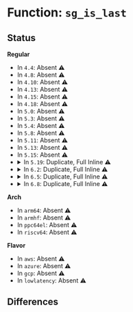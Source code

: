 # Function: <code>sg_is_last</code>

## Status
<b>Regular</b>
<ul>
<li>
In <code>4.4</code>: Absent ⚠️
</li>
<li>
In <code>4.8</code>: Absent ⚠️
</li>
<li>
In <code>4.10</code>: Absent ⚠️
</li>
<li>
In <code>4.13</code>: Absent ⚠️
</li>
<li>
In <code>4.15</code>: Absent ⚠️
</li>
<li>
In <code>4.18</code>: Absent ⚠️
</li>
<li>
In <code>5.0</code>: Absent ⚠️
</li>
<li>
In <code>5.3</code>: Absent ⚠️
</li>
<li>
In <code>5.4</code>: Absent ⚠️
</li>
<li>
In <code>5.8</code>: Absent ⚠️
</li>
<li>
In <code>5.11</code>: Absent ⚠️
</li>
<li>
In <code>5.13</code>: Absent ⚠️
</li>
<li>
In <code>5.15</code>: Absent ⚠️
</li>
<li>
<details>
<summary>In <code>5.19</code>: Duplicate, Full Inline ⚠️</summary>

**Collision:** Static Duplication

**Inline:** Full

**Transformation:** False

**Instances:**

```
In lib/scatterlist.c (ffffffff816dee86)
Location: include/linux/scatterlist.h:89
Inline: True
Inline callers:
  - lib/scatterlist.c:__sg_page_iter_dma_next
  - lib/scatterlist.c:__sg_page_iter_next
  - lib/scatterlist.c:sgl_free
  - lib/scatterlist.c:sgl_alloc_order
  - lib/scatterlist.c:sgl_alloc_order
  - lib/scatterlist.c:sg_alloc_append_table_from_pages
  - lib/scatterlist.c:sg_alloc_append_table_from_pages
  - lib/scatterlist.c:sg_last
  - lib/scatterlist.c:sg_last
  - lib/scatterlist.c:sg_nents
```
```
In drivers/base/devcoredump.c (ffffffff819b3dbf)
Location: include/linux/scatterlist.h:89
Inline: True
Inline callers:
  - drivers/base/devcoredump.c:devcd_free_sgtable
```
```
In net/core/skbuff.c (ffffffff81bf417a)
Location: include/linux/scatterlist.h:89
Inline: True
Inline callers:
  - net/core/skbuff.c:__skb_to_sgvec
  - net/core/skbuff.c:__skb_to_sgvec
```
```
In net/core/skmsg.c (ffffffff81c8bfae)
Location: include/linux/scatterlist.h:89
Inline: True
Inline callers:
  - net/core/skmsg.c:sk_msg_recvmsg
  - net/core/skmsg.c:sk_msg_recvmsg
```
```
In net/xfrm/espintcp.c (ffffffff81d7b295)
Location: include/linux/scatterlist.h:89
Inline: True
Inline callers:
  - net/xfrm/espintcp.c:espintcp_sendskmsg_locked
```
</details>
</li>
<li>
<details>
<summary>In <code>6.2</code>: Duplicate, Full Inline ⚠️</summary>

**Collision:** Static Duplication

**Inline:** Full

**Transformation:** False

**Instances:**

```
In lib/scatterlist.c (ffffffff817cf046)
Location: include/linux/scatterlist.h:92
Inline: True
Inline callers:
  - lib/scatterlist.c:__sg_page_iter_dma_next
  - lib/scatterlist.c:__sg_page_iter_next
  - lib/scatterlist.c:sgl_free
  - lib/scatterlist.c:sgl_alloc_order
  - lib/scatterlist.c:sgl_alloc_order
  - lib/scatterlist.c:sg_alloc_append_table_from_pages
  - lib/scatterlist.c:sg_alloc_append_table_from_pages
  - lib/scatterlist.c:sg_last
  - lib/scatterlist.c:sg_last
  - lib/scatterlist.c:sg_nents
```
```
In drivers/base/devcoredump.c (ffffffff81b28adf)
Location: include/linux/scatterlist.h:92
Inline: True
Inline callers:
  - drivers/base/devcoredump.c:devcd_free_sgtable
```
```
In net/core/skbuff.c (ffffffff81da1f8a)
Location: include/linux/scatterlist.h:92
Inline: True
Inline callers:
  - net/core/skbuff.c:__skb_to_sgvec
  - net/core/skbuff.c:__skb_to_sgvec
```
```
In net/core/skmsg.c (ffffffff81e47139)
Location: include/linux/scatterlist.h:92
Inline: True
Inline callers:
  - net/core/skmsg.c:sk_msg_recvmsg
  - net/core/skmsg.c:sk_msg_recvmsg
```
```
In net/xfrm/espintcp.c (ffffffff81f48305)
Location: include/linux/scatterlist.h:92
Inline: True
Inline callers:
  - net/xfrm/espintcp.c:espintcp_sendskmsg_locked
```
</details>
</li>
<li>
<details>
<summary>In <code>6.5</code>: Duplicate, Full Inline ⚠️</summary>

**Collision:** Static Duplication

**Inline:** Full

**Transformation:** False

**Instances:**

```
In lib/scatterlist.c (ffffffff8180d4f6)
Location: include/linux/scatterlist.h:92
Inline: True
Inline callers:
  - lib/scatterlist.c:__sg_page_iter_dma_next
  - lib/scatterlist.c:__sg_page_iter_next
  - lib/scatterlist.c:sgl_free
  - lib/scatterlist.c:sgl_alloc_order
  - lib/scatterlist.c:sgl_alloc_order
  - lib/scatterlist.c:sg_alloc_append_table_from_pages
  - lib/scatterlist.c:sg_alloc_append_table_from_pages
  - lib/scatterlist.c:sg_last
  - lib/scatterlist.c:sg_last
  - lib/scatterlist.c:sg_nents
```
```
In drivers/base/devcoredump.c (ffffffff81b78c8f)
Location: include/linux/scatterlist.h:92
Inline: True
Inline callers:
  - drivers/base/devcoredump.c:devcd_free_sgtable
```
```
In net/core/skbuff.c (ffffffff81e107ed)
Location: include/linux/scatterlist.h:92
Inline: True
Inline callers:
  - net/core/skbuff.c:__skb_to_sgvec
  - net/core/skbuff.c:__skb_to_sgvec
```
```
In net/core/skmsg.c (ffffffff81ea2bcc)
Location: include/linux/scatterlist.h:92
Inline: True
Inline callers:
  - net/core/skmsg.c:sk_msg_recvmsg
  - net/core/skmsg.c:sk_msg_recvmsg
```
```
In net/xfrm/espintcp.c (ffffffff81fa7e51)
Location: include/linux/scatterlist.h:92
Inline: True
Inline callers:
  - net/xfrm/espintcp.c:espintcp_sendskmsg_locked
```
</details>
</li>
<li>
<details>
<summary>In <code>6.8</code>: Duplicate, Full Inline ⚠️</summary>

**Collision:** Static Duplication

**Inline:** Full

**Transformation:** False

**Instances:**

```
In lib/scatterlist.c (ffffffff818531a6)
Location: include/linux/scatterlist.h:92
Inline: True
Inline callers:
  - lib/scatterlist.c:__sg_page_iter_dma_next
  - lib/scatterlist.c:__sg_page_iter_next
  - lib/scatterlist.c:sgl_free
  - lib/scatterlist.c:sgl_alloc_order
  - lib/scatterlist.c:sgl_alloc_order
  - lib/scatterlist.c:sg_alloc_append_table_from_pages
  - lib/scatterlist.c:sg_alloc_append_table_from_pages
  - lib/scatterlist.c:sg_last
  - lib/scatterlist.c:sg_last
  - lib/scatterlist.c:sg_nents
```
```
In drivers/base/devcoredump.c (ffffffff81bccb5f)
Location: include/linux/scatterlist.h:92
Inline: True
Inline callers:
  - drivers/base/devcoredump.c:devcd_free_sgtable
```
```
In net/core/skbuff.c (ffffffff81ecd30d)
Location: include/linux/scatterlist.h:92
Inline: True
Inline callers:
  - net/core/skbuff.c:__skb_to_sgvec
  - net/core/skbuff.c:__skb_to_sgvec
```
```
In net/core/skmsg.c (ffffffff81f64efc)
Location: include/linux/scatterlist.h:92
Inline: True
Inline callers:
  - net/core/skmsg.c:sk_msg_recvmsg
  - net/core/skmsg.c:sk_msg_recvmsg
```
```
In net/xfrm/espintcp.c (ffffffff82075111)
Location: include/linux/scatterlist.h:92
Inline: True
Inline callers:
  - net/xfrm/espintcp.c:espintcp_sendskmsg_locked
```
</details>
</li>
</ul>
<b>Arch</b>
<ul>
<li>
In <code>arm64</code>: Absent ⚠️
</li>
<li>
In <code>armhf</code>: Absent ⚠️
</li>
<li>
In <code>ppc64el</code>: Absent ⚠️
</li>
<li>
In <code>riscv64</code>: Absent ⚠️
</li>
</ul>
<b>Flavor</b>
<ul>
<li>
In <code>aws</code>: Absent ⚠️
</li>
<li>
In <code>azure</code>: Absent ⚠️
</li>
<li>
In <code>gcp</code>: Absent ⚠️
</li>
<li>
In <code>lowlatency</code>: Absent ⚠️
</li>
</ul>

## Differences
